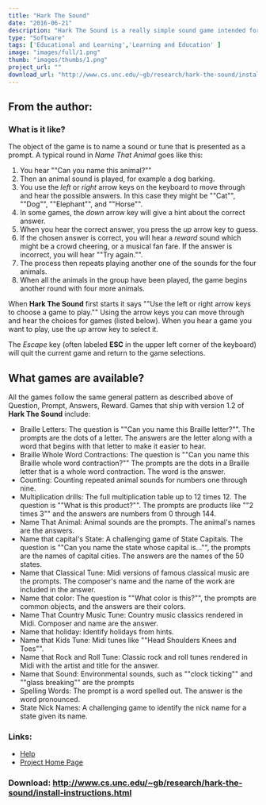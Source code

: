 ```yaml
---
title: "Hark The Sound"
date: "2016-06-21"
description: "Hark The Sound is a really simple sound game intended for young kids who are visually impaired. It was inspired by my friend and colleague Diane Brauner and was written by Gary Bishop. It is free for educational and fun use."
type: "Software"
tags: ['Educational and Learning','Learning and Education' ]
image: "images/full/1.png"
thumb: "images/thumbs/1.png"
project_url: ""
download_url: "http://www.cs.unc.edu/~gb/research/hark-the-sound/install-instructions.html"
---
```

From the author:
----------------

###   


### What is it like?

The object of the game is to name a sound or tune that is presented as a prompt. A typical round in _Name That Animal_ goes like this:

1. You hear ""Can you name this animal?""
2. Then an animal sound is played, for example a dog barking.
3. You use the _left_ or _right_ arrow keys on the keyboard to move through and hear the possible answers. In this case they might be ""Cat"", ""Dog"", ""Elephant"", and ""Horse"".
4. In some games, the _down_ arrow key will give a hint about the correct answer.
5. When you hear the correct answer, you press the _up_ arrow key to guess.
6. If the chosen answer is correct, you will hear a _reward_ sound which might be a crowd cheering, or a musical fan fare. If the answer is incorrect, you will hear ""Try again."".
7. The process then repeats playing another one of the sounds for the four animals.
8. When all the animals in the group have been played, the game begins another round with four more animals.

When **Hark The Sound** first starts it says ""Use the left or right arrow keys to choose a game to play."" Using the arrow keys you can move through and hear the choices for games (listed below). When you hear a game you want to play, use the _up_ arrow key to select it.

The _Escape_ key (often labeled **ESC** in the upper left corner of the keyboard) will quit the current game and return to the game selections.

What games are available?
-------------------------

All the games follow the same general pattern as described above of Question, Prompt, Answers, Reward. Games that ship with version 1.2 of **Hark The Sound** include:

- Braille Letters: The question is ""Can you name this Braille letter?"". The prompts are the dots of a letter. The answers are the letter along with a word that begins with that letter to make it easier to hear.
- Braille Whole Word Contractions: The question is ""Can you name this Braille whole word contraction?"" The prompts are the dots in a Braille letter that is a whole word contraction. The word is the answer.
- Counting: Counting repeated animal sounds for numbers one through nine.
- Multiplication drills: The full multiplication table up to 12 times 12. The question is ""What is this product?"". The prompts are products like ""2 times 3"" and the answers are numbers from 0 through 144.
- Name That Animal: Animal sounds are the prompts. The animal's names are the answers.
- Name that capital's State: A challenging game of State Capitals. The question is ""Can you name the state whose capital is..."", the prompts are the names of capital cities. The answers are the names of the 50 states.
- Name that Classical Tune: Midi versions of famous classical music are the prompts. The composer's name and the name of the work are included in the answer.
- Name that color: The question is ""What color is this?"", the prompts are common objects, and the answers are their colors.
- Name That Country Music Tune: Country music classics rendered in Midi. Composer and name are the answer.
- Name that holiday: Identify holidays from hints.
- Name that Kids Tune: Midi tunes like ""Head Shoulders Knees and Toes"".
- Name that Rock and Roll Tune: Classic rock and roll tunes rendered in Midi with the artist and title for the answer.
- Name that Sound: Environmental sounds, such as ""clock ticking"" and ""glass breaking"" are the prompts
- Spelling Words: The prompt is a word spelled out. The answer is the word pronounced.
- State Nick Names: A challenging game to identify the nick name for a state given its name.

### Links:
- <a href="http://www.oatsoft.org/Software/hark-the-sound/help">Help</a>
- <a href="http://www.cs.unc.edu/Research/assist/Hark/index.html">Project Home Page</a>

### Download: http://www.cs.unc.edu/~gb/research/hark-the-sound/install-instructions.html 